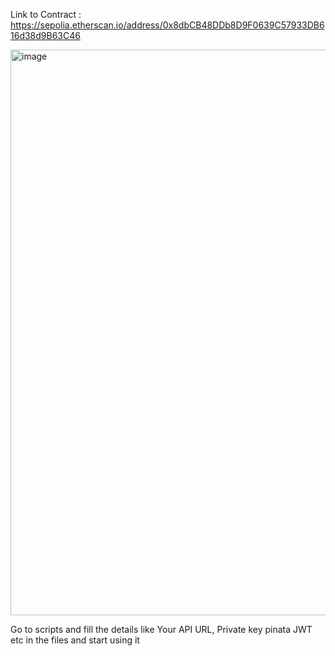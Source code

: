 Link to Contract : https://sepolia.etherscan.io/address/0x8dbCB48DDb8D9F0639C57933DB616d38d9B63C46

<img width="905" alt="image" src="https://github.com/MohdDilshad-nitk/UniDAO/assets/97335106/e8c2cd41-ef65-4ce8-bfa4-325626d3a1b1">

Go to scripts and fill the details like Your API URL, Private key pinata JWT etc in the files and start using it
